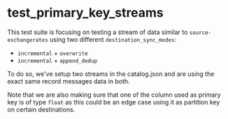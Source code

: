 # test_primary_key_streams

This test suite is focusing on testing a stream of data similar to `source-exchangerates` using two different
`destination_sync_modes`:
- `incremental` + `overwrite`
- `incremental` + `append_dedup`

To do so, we've setup two streams in the catalog.json and are using the exact same record messages data in both.

Note that we are also making sure that one of the column used as primary key is of type `float` as this could be
an edge case using it as partition key on certain destinations.

